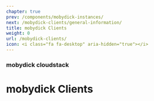 ```yaml
---
chapter: true
prev: /components/mobydick-instances/
next: /mobydick-clients/general-information/
title: mobydick Clients
weight: 0
url: /mobydick-clients/
icon: <i class="fa fa-desktop" aria-hidden="true"></i>
---
```


### mobydick cloudstack

# mobydick Clients
